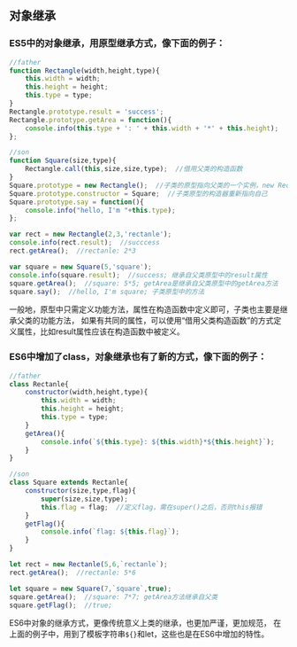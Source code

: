 ## 对象继承
### ES5中的对象继承，用原型继承方式，像下面的例子：
```javascript
//father
function Rectangle(width,height,type){
    this.width = width;
    this.height = height;
    this.type = type;
}
Rectangle.prototype.result = 'success';
Rectangle.prototype.getArea = function(){
    console.info(this.type + ': ' + this.width + '*' + this.height);
};

//son
function Square(size,type){
    Rectangle.call(this,size,size,type);  //借用父类的构造函数
}
Square.prototype = new Rectangle();  //子类的原型指向父类的一个实例，new Rectanle() 不需要参数
Square.prototype.constructor = Square;  //子类原型的构造器重新指向自己
Square.prototype.say = function(){
    console.info("hello, I'm "+this.type);
};

var rect = new Rectangle(2,3,'rectanle');
console.info(rect.result);  //succcess
rect.getArea();  //rectanle: 2*3

var square = new Square(5,'square');
console.info(square.result);  //success; 继承自父类原型中的result属性
square.getArea();  //square: 5*5; getArea是继承自父类原型中的getArea方法
square.say();  //hello, I'm square; 子类原型中的方法
```
一般地，原型中只需定义功能方法，属性在构造函数中定义即可，子类也主要是继承父类的功能方法，
如果有共同的属性，可以使用“借用父类构造函数”的方式定义属性，比如result属性应该在构造函数中被定义。

### ES6中增加了class，对象继承也有了新的方式，像下面的例子：
```javascript
//father
class Rectanle{
    constructor(width,height,type){
        this.width = width;
        this.height = height;
        this.type = type;
    }
    getArea(){
        console.info(`${this.type}: ${this.width}*${this.height}`);
    }
}

//son
class Square extends Rectanle{
    constructor(size,type,flag){
        super(size,size,type);
        this.flag = flag;  //定义flag，需在super()之后，否则this报错
    }
    getFlag(){
        console.info(`flag: ${this.flag}`);
    }
}

let rect = new Rectanle(5,6,`rectanle`);
rect.getArea();  //rectanle: 5*6

let square = new Square(7,`square`,true);
square.getArea();  //square: 7*7; getArea方法继承自父类
square.getFlag();  //true; 
```
ES6中对象的继承方式，更像传统意义上类的继承，也更加严谨，更加规范，
在上面的例子中，用到了模板字符串`${}`和let，这些也是在ES6中增加的特性。






